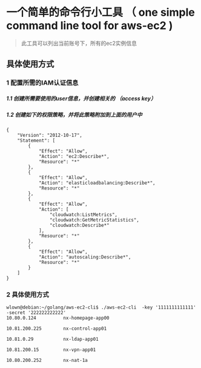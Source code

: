 # 一个简单的命令行小工具 （ one simple command line tool for aws-ec2 )
> 此工具可以列出当前账号下，所有的ec2实例信息 
## 具体使用方式
### 1 配置所需的IAM认证信息  
##### 1.1 创建所需要使用的user信息，并创建相关的 （access key）
##### 1.2 创建如下的权限策略，并将此策略附加到上面的用户中
```shell
{
    "Version": "2012-10-17",
    "Statement": [
        {
            "Effect": "Allow",
            "Action": "ec2:Describe*",
            "Resource": "*"
        },
        {
            "Effect": "Allow",
            "Action": "elasticloadbalancing:Describe*",
            "Resource": "*"
        },
        {
            "Effect": "Allow",
            "Action": [
                "cloudwatch:ListMetrics",
                "cloudwatch:GetMetricStatistics",
                "cloudwatch:Describe*"
            ],
            "Resource": "*"
        },
        {
            "Effect": "Allow",
            "Action": "autoscaling:Describe*",
            "Resource": "*"
        }
    ]
}
```
### 2 具体使用方式
```shell
wlown@debian:~/golang/aws-ec2-cli$ ./aws-ec2-cli  -key '1111111111111' -secret '222222222222'
10.80.0.124          nx-homepage-app00

10.81.200.225        nx-control-app01

10.81.0.29           nx-ldap-app01

10.81.200.15         nx-vpn-app01 

10.80.200.252        nx-nat-1a   
```